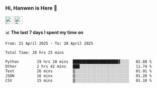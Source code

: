 ### Hi, Hanwen is Here 👋
<p>
	<a href="https://www.linkedin.com/in/liu-hanwen/"><img src="https://img.shields.io/badge/@hanwen-0A66C2?style=flat&logo=LinkedIn&logoColor=white" alt="Linkedin"  height="25px"/></a> 
	<a href="https://scholar.google.com/citations?user=HDF0su0AAAAJ"><img src="https://img.shields.io/badge/scholar-4385FE.svg?&style=plastic&logo=google-scholar&logoColor=white" alt="Google Scholar" height="25px"> </a>
</p>

📊 **The last 7 days I spent my time on** 
<!--START_SECTION:waka-->

```txt
From: 21 April 2025 - To: 28 April 2025

Total Time: 20 hrs 25 mins

Python        19 hrs 10 mins  ████████████████████▓░░░░   82.88 %
Other         2 hrs 42 mins   ███░░░░░░░░░░░░░░░░░░░░░░   11.74 %
Text          26 mins         ▒░░░░░░░░░░░░░░░░░░░░░░░░   01.91 %
JSON          16 mins         ▒░░░░░░░░░░░░░░░░░░░░░░░░   01.20 %
CSV           15 mins         ▒░░░░░░░░░░░░░░░░░░░░░░░░   01.10 %
```

<!--END_SECTION:waka-->


<!--
**david990917/david990917** is a ✨ _special_ ✨ repository because its `README.md` (this file) appears on your GitHub profile.

Here are some ideas to get you started:

- 🔭 I’m currently working on ...
- 🌱 I’m currently learning ...
- 👯 I’m looking to collaborate on ...
- 🤔 I’m looking for help with ...
- 💬 Ask me about ...
- 📫 How to reach me: ...
- 😄 Pronouns: ...
- ⚡ Fun fact: ...
-->
